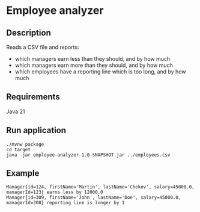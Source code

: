 # Employee analyzer
## Description
Reads a CSV file and reports:
- which managers earn less than they should, and by how much
- which managers earn more than they should, and by how much
- which employees have a reporting line which is too long, and by how much

## Requirements
Java 21

## Run application
```
./mvnw package
cd target
java -jar employee-analyzer-1.0-SNAPSHOT.jar ../employees.csv
```

## Example
```
Manager{id=124, firstName='Martin', lastName='Chekov', salary=45000.0, managerId=123} earns less by 12000.0
Manager{id=309, firstName='John', lastName='Doe', salary=45000.0, managerId=308} reporting line is longer by 1
```
